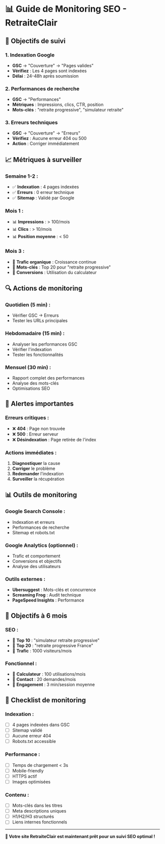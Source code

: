 # 📊 Guide de Monitoring SEO - RetraiteClair

## 🎯 **Objectifs de suivi**

### **1. Indexation Google**
- **GSC** → "Couverture" → "Pages valides"
- **Vérifiez** : Les 4 pages sont indexées
- **Délai** : 24-48h après soumission

### **2. Performances de recherche**
- **GSC** → "Performances"
- **Métriques** : Impressions, clics, CTR, position
- **Mots-clés** : "retraite progressive", "simulateur retraite"

### **3. Erreurs techniques**
- **GSC** → "Couverture" → "Erreurs"
- **Vérifiez** : Aucune erreur 404 ou 500
- **Action** : Corriger immédiatement

## 📈 **Métriques à surveiller**

### **Semaine 1-2 :**
- ✅ **Indexation** : 4 pages indexées
- ✅ **Erreurs** : 0 erreur technique
- ✅ **Sitemap** : Validé par Google

### **Mois 1 :**
- 📊 **Impressions** : > 100/mois
- 📊 **Clics** : > 10/mois
- 📊 **Position moyenne** : < 50

### **Mois 3 :**
- 🎯 **Trafic organique** : Croissance continue
- 🎯 **Mots-clés** : Top 20 pour "retraite progressive"
- 🎯 **Conversions** : Utilisation du calculateur

## 🔍 **Actions de monitoring**

### **Quotidien (5 min) :**
- Vérifier GSC → Erreurs
- Tester les URLs principales

### **Hebdomadaire (15 min) :**
- Analyser les performances GSC
- Vérifier l'indexation
- Tester les fonctionnalités

### **Mensuel (30 min) :**
- Rapport complet des performances
- Analyse des mots-clés
- Optimisations SEO

## 🚨 **Alertes importantes**

### **Erreurs critiques :**
- ❌ **404** : Page non trouvée
- ❌ **500** : Erreur serveur
- ❌ **Désindexation** : Page retirée de l'index

### **Actions immédiates :**
1. **Diagnostiquer** la cause
2. **Corriger** le problème
3. **Redemander** l'indexation
4. **Surveiller** la récupération

## 📊 **Outils de monitoring**

### **Google Search Console :**
- Indexation et erreurs
- Performances de recherche
- Sitemap et robots.txt

### **Google Analytics (optionnel) :**
- Trafic et comportement
- Conversions et objectifs
- Analyse des utilisateurs

### **Outils externes :**
- **Ubersuggest** : Mots-clés et concurrence
- **Screaming Frog** : Audit technique
- **PageSpeed Insights** : Performance

## 🎯 **Objectifs à 6 mois**

### **SEO :**
- 🎯 **Top 10** : "simulateur retraite progressive"
- 🎯 **Top 20** : "retraite progressive France"
- 🎯 **Trafic** : 1000 visiteurs/mois

### **Fonctionnel :**
- 🎯 **Calculateur** : 100 utilisations/mois
- 🎯 **Contact** : 20 demandes/mois
- 🎯 **Engagement** : 3 min/session moyenne

## 📝 **Checklist de monitoring**

### **Indexation :**
- [ ] 4 pages indexées dans GSC
- [ ] Sitemap validé
- [ ] Aucune erreur 404
- [ ] Robots.txt accessible

### **Performance :**
- [ ] Temps de chargement < 3s
- [ ] Mobile-friendly
- [ ] HTTPS actif
- [ ] Images optimisées

### **Contenu :**
- [ ] Mots-clés dans les titres
- [ ] Meta descriptions uniques
- [ ] H1/H2/H3 structurés
- [ ] Liens internes fonctionnels

---

**🎉 Votre site RetraiteClair est maintenant prêt pour un suivi SEO optimal !**

